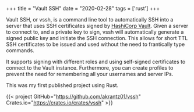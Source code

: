 +++
title = "Vault SSH"
date = "2020-02-28"
tags = ['rust']
+++

Vault SSH, or vssh, is a command line tool to automatically SSH into a server that uses SSH certificates signed by [HashiCorp Vault](https://www.vaultproject.io/).
Given a server to connect to, and a private key to sign, vssh will automatically generate a signed public key and initiate the SSH connection.
This allows for short TTL SSH certificates to be issued and used without the need to frantically type commands.

It supports signing with different roles and using self-signed certificates to connect to the Vault instance.
Furthermore, you can create profiles to prevent the need for remembering all your usernames and server IPs.

This was my first published project using Rust.

{{< project GitHub="https://github.com/akrantz01/vssh" Crates.io="https://crates.io/crates/vssh" >}}
